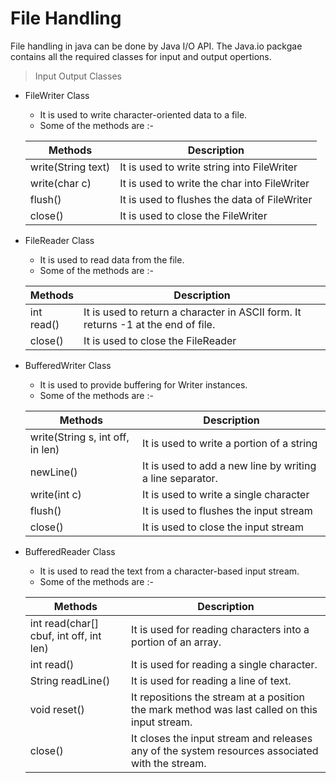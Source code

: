 # File Handling

File handling in java can be done by Java I/O API. The Java.io packgae contains all the required classes for input and output opertions.

>Input Output Classes

- FileWriter Class
	- It is used to write character-oriented data to a file.
	- Some of the methods are :-

	| Methods   |    Description  |
	| ----------|-----------------|
	| write(String text) | It is used to write string into FileWriter |
	| write(char c) | It is used to write the char into FileWriter |
	| flush() | It is used to flushes the data of FileWriter |
	| close() | It is used to close the FileWriter |

- FileReader Class
	- It is used to read data from the file.
	- Some of the methods are :-

	| Methods   |    Description  |
	| ----------|-----------------|
	| int read() | It is used to return a character in ASCII form. It returns -1 at the end of file. |
	| close() | It is used to close the FileReader |

- BufferedWriter Class
	- It is used to provide buffering for Writer instances.
	- Some of the methods are :-

	| Methods   |    Description  |
	| ----------|-----------------|
	| write(String s, int off, in len) | It is used to write a portion of a string |
	| newLine() | It is used to add a new line by writing a line separator. |
	| write(int c) | It is used to write a single character |
	| flush() | It is used to flushes the input stream |
	| close() | It is used to close the input stream |

- BufferedReader Class
	- It is used to read the text from a character-based input stream.
	- Some of the methods are :-

	| Methods   |    Description  |
	| ----------|-----------------|
	| int read(char[] cbuf, int off, int len) | It is used for reading characters into a portion of an array.|
	| int read() | It is used for reading a single character. |
	| String readLine()	 | It is used for reading a line of text. |
	| void reset() | 	It repositions the stream at a position the mark method was last called on this input stream. |
	| close() | It closes the input stream and releases any of the system resources associated with the stream.|
